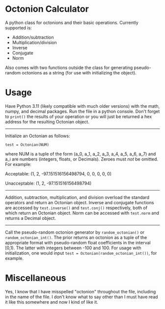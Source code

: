 # Octonion Calculator
A python class for octonions and their basic operations. Currently supported is:
* Addition/subtraction
* Multiplication/division
* Inverse
* Conjugate
* Norm

Also comes with two functions outside the class for generating pseudo-random octonions as a string (for use with initializing the object).

# Usage
Have Python 3.11 (likely compatible with much older versions) with the math, numpy, and decimal packages.
Run the file in a python console. Don't forget to ``print()`` the results of your operation or you will just be returned a hex address for the resulting Octonian object.

---

Initialize an Octonian as follows:

``test = Octonian(NUM)``

where NUM is a tuple of the form (a_0, a_1, a_2, a_3, a_4, a_5, a_6, a_7) and a_i are numbers (integers, floats, or Decimals). Zeroes must *not* be omitted. For example:

Acceptable: (1, 2, -97.151516156498794, 0, 0, 0, 0, 0)

Unacceptable: (1, 2, -97.151516156498794)

---

Addition, subtraction, multiplication, and division overload the standard operators and return an Octonian object. Inverse and conjugate functions are accessed by ``test.inverse()`` and ``test.conj()`` respectively, both of which return an Octonian object. Norm can be accessed with ``test.norm`` and returns a Decimal object.

---

Call the pseudo-random octonion generator by ``random_octonian()`` or ``random_octonian_int()``. The prior returns an octonion as a tuple of the appropriate format with pseudo-random float coefficients in the interval [0,1). The latter with integers between -100 and 100. For usage with initialization, one would input ``test = Octonian(random_octonian_int())``, for example.

# Miscellaneous
Yes, I know that I have misspelled "octonion" throughout the file, including in the name of the file. I don't know what to say other than I must have read it like this somewhere and now I kind of like it.
